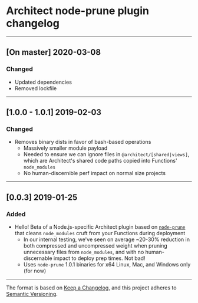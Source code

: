 # Architect node-prune plugin changelog

---

## [On master] 2020-03-08

### Changed

- Updated dependencies
- Removed lockfile

---

## [1.0.0 - 1.0.1] 2019-02-03

### Changed

- Removes binary dists in favor of bash-based operations
  - Massively smaller module payload
  - Needed to ensure we can ignore files in `@architect/[shared|views]`, which are Architect's shared code paths copied into Functions' `node_modules`
  - No human-discernible perf impact on normal size projects


---

## [0.0.3] 2019-01-25

### Added

- Hello! Beta of a Node.js-specific Architect plugin based on [`node-prune`](https://github.com/tj/node-prune) that cleans `node_modules` cruft from your Functions during deployment
  - In our internal testing, we've seen on average ~20-30% reduction in both compressed and uncompressed weight when pruning unnecessary files from `node_modules`, and with no human-discernable impact to deploy prep times. Not bad!
  - Uses `node-prune` 1.0.1 binaries for x64 Linux, Mac, and Windows only (for now)


---

The format is based on [Keep a Changelog](https://keepachangelog.com/en/1.0.0/), and this project adheres to [Semantic Versioning](https://semver.org/spec/v2.0.0.html).
